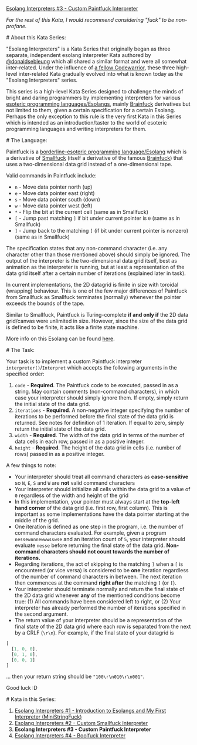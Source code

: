 [Esolang Interpreters #3 - Custom Paintfuck Interpreter](https://www.codewars.com/kata/5868a68ba44cfc763e00008d)

*For the rest of this Kata, I would recommend considering "fuck" to be non-profane.*

\# About this Kata Series:

"Esolang Interpreters" is a Kata Series that originally began as three separate, independent esolang interpreter Kata authored by [@donaldsebleung](http://codewars.com/users/donaldsebleung) which all shared a similar format and were all somewhat inter-related. Under the influence of [a fellow Codewarrior](https://www.codewars.com/users/nickkwest), these three high-level inter-related Kata gradually evolved into what is known today as the "Esolang Interpreters" series.

This series is a high-level Kata Series designed to challenge the minds of bright and daring programmers by implementing interpreters for various [esoteric programming languages/Esolangs](http://esolangs.org/), mainly [Brainfuck](http://esolangs.org/wiki/Brainfuck) derivatives but not limited to them, given a certain specification for a certain Esolang. Perhaps the only exception to this rule is the very first Kata in this Series which is intended as an introduction/taster to the world of esoteric programming languages and writing interpreters for them.

\# The Language:

Paintfuck is a [borderline-esoteric programming language/Esolang](http://esolangs.org/) which is a derivative of [Smallfuck](http://esolangs.org/wiki/Smallfuck) (itself a derivative of the famous [Brainfuck](http://esolangs.org/wiki/Brainfuck)) that uses a two-dimensional data grid instead of a one-dimensional tape.

Valid commands in Paintfuck include:

- `n` - Move data pointer north (up)
- `e` - Move data pointer east (right)
- `s` - Move data pointer south (down)
- `w` - Move data pointer west (left)
- `*` - Flip the bit at the current cell (same as in Smallfuck)
- `[` - Jump past matching `]` if bit under current pointer is `0` (same as in Smallfuck)
- `]` - Jump back to the matching `[` (if bit under current pointer is nonzero) (same as in Smallfuck)

The specification states that any non-command character (i.e. any character other than those mentioned above) should simply be ignored. The output of the interpreter is the two-dimensional data grid itself, best as animation as the interpreter is running, but at least a representation of the data grid itself after a certain number of iterations (explained later in task).

In current implementations, the 2D datagrid is finite in size with toroidal (wrapping) behaviour. This is one of the few major differences of Paintfuck from Smallfuck as Smallfuck terminates (normally) whenever the pointer exceeds the bounds of the tape.

Similar to Smallfuck, Paintfuck is Turing-complete **if and only if** the 2D data grid/canvas were unlimited in size. However, since the size of the data grid is defined to be finite, it acts like a finite state machine.

More info on this Esolang can be found [here](http://esolangs.org/wiki/Paintfuck).

\# The Task:

Your task is to implement a custom Paintfuck interpreter `interpreter()`/`Interpret` which accepts the following arguments in the specified order:

1. `code` - **Required**. The Paintfuck code to be executed, passed in as a string. May contain comments (non-command characters), in which case your interpreter should simply ignore them. If empty, simply return the initial state of the data grid.
2. `iterations` - **Required**. A non-negative integer specifying the number of iterations to be performed before the final state of the data grid is returned. See notes for definition of 1 iteration. If equal to zero, simply return the initial state of the data grid.
3. `width` - **Required**. The width of the data grid in terms of the number of data cells in each row, passed in as a positive integer.
4. `height` - **Required**. The height of the data grid in cells (i.e. number of rows) passed in as a positive integer.

A few things to note:

- Your interpreter should treat all command characters as **case-sensitive** so `N`, `E`, `S` and `W` are **not** valid command characters
- Your interpreter should initialize all cells within the data grid to a value of `0` regardless of the width and height of the grid
- In this implementation, your pointer must always start at the **top-left hand corner** of the data grid (i.e. first row, first column). This is important as some implementations have the data pointer starting at the middle of the grid.
- One iteration is defined as one step in the program, i.e. the number of command characters evaluated. For example, given a program `nessewnnnewwwsswse` and an iteration count of `5`, your interpreter should evaluate `nesse` before returning the final state of the data grid.  **Non-command characters should not count towards the number of iterations.**
- Regarding iterations, the act of skipping to the matching `]` when a `[` is encountered (or vice versa) is considered to be **one** iteration regardless of the number of command characters in between. The next iteration then commences at the command **right after** the matching `]` (or `[`).
- Your interpreter should terminate normally and return the final state of the 2D data grid whenever **any** of the mentioned conditions become true: (1) All commands have been considered left to right, or (2) Your interpreter has already performed the number of iterations specified in the second argument.
- The return value of your interpreter should be a representation of the final state of the 2D data grid where each row is separated from the next by a CRLF (`\r\n`). For example, if the final state of your datagrid is

```rust
[
  [1, 0, 0],
  [0, 1, 0],
  [0, 0, 1]
]
```

... then your return string should be `"100\r\n010\r\n001"`.

Good luck :D

\# Kata in this Series:

1. [Esolang Interpreters #1 - Introduction to Esolangs and My First Interpreter (MiniStringFuck)](https://www.codewars.com/kata/esolang-interpreters-number-1-introduction-to-esolangs-and-my-first-interpreter-ministringfuck)
2. [Esolang Interpreters #2 - Custom Smallfuck Interpreter](http://codewars.com/kata/esolang-interpreters-number-2-custom-smallfuck-interpreter)
3. **Esolang Interpreters #3 - Custom Paintfuck Interpreter**
4. [Esolang Interpreters #4 - Boolfuck Interpreter](http://codewars.com/kata/esolang-interpreters-number-4-boolfuck-interpreter)
